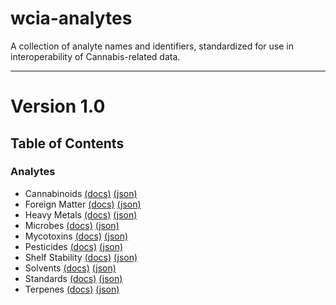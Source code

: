 # wcia-analytes
A collection of analyte names and identifiers, standardized for use in interoperability of Cannabis-related data.

----------------------------------------

# Version 1.0

## Table of Contents

### Analytes

* Cannabinoids [(docs)](https://github.com/conflabs/wcia-analytes/blob/main/docs/Cannabinoids.md) [(json)](https://github.com/conflabs/wcia-analytes/blob/main/cannabinoids.json)
* Foreign Matter [(docs)](https://github.com/conflabs/wcia-analytes/blob/main/docs/ForeignMatter.md) [(json)](https://github.com/conflabs/wcia-analytes/blob/main/foreign_matter.json)
* Heavy Metals [(docs)](https://github.com/conflabs/wcia-analytes/blob/main/docs/HeavyMetals.md) [(json)](https://github.com/conflabs/wcia-analytes/blob/main/heavy_metals.json)
* Microbes [(docs)](https://github.com/conflabs/wcia-analytes/blob/main/docs/Microbes.md) [(json)](https://github.com/conflabs/wcia-analytes/blob/main/microbes.json)
* Mycotoxins [(docs)](https://github.com/conflabs/wcia-analytes/blob/main/docs/Mycotoxins.md) [(json)](https://github.com/conflabs/wcia-analytes/blob/main/mycotoxins.json)
* Pesticides [(docs)](https://github.com/conflabs/wcia-analytes/blob/main/docs/Pesticides.md) [(json)](https://github.com/conflabs/wcia-analytes/blob/main/pesticides.json)
* Shelf Stability [(docs)](https://github.com/conflabs/wcia-analytes/blob/main/docs/ShelfStability.md) [(json)](https://github.com/conflabs/wcia-analytes/blob/main/shelf_stability.json)
* Solvents [(docs)](https://github.com/conflabs/wcia-analytes/blob/main/docs/Solvents.md) [(json)](https://github.com/conflabs/wcia-analytes/blob/main/solvents.json)
* Standards [(docs)](https://github.com/conflabs/wcia-analytes/blob/main/docs/Standards.md) [(json)](https://github.com/conflabs/wcia-analytes/blob/main/standards.json)
* Terpenes [(docs)](https://github.com/conflabs/wcia-analytes/blob/main/docs/Terpenes.md) [(json)](https://github.com/conflabs/wcia-analytes/blob/main/terpenes.json)
